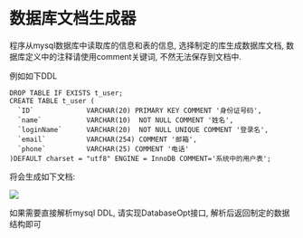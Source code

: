 # 数据库文档生成器

程序从mysql数据库中读取库的信息和表的信息, 选择制定的库生成数据库文档, 数据库定义中的注释请使用comment关键词, 不然无法保存到文档中.

例如如下DDL
```
DROP TABLE IF EXISTS t_user;
CREATE TABLE t_user (
  `ID`             VARCHAR(20) PRIMARY KEY COMMENT '身份证号码',
  `name`           VARCHAR(10)  NOT NULL COMMENT '姓名',
  `loginName`      VARCHAR(20)  NOT NULL UNIQUE COMMENT '登录名',
  `email`          VARCHAR(254) COMMENT '邮箱',
  `phone`          VARCHAR(25) COMMENT '电话'
)DEFAULT charset = "utf8" ENGINE = InnoDB COMMENT='系统中的用户表';
```

将会生成如下文档:

![](https://raw.githubusercontent.com/xanarry/DatabaseDocGenerater/master/doc.png)


如果需要直接解析mysql DDL, 请实现DatabaseOpt接口, 解析后返回制定的数据结构即可
